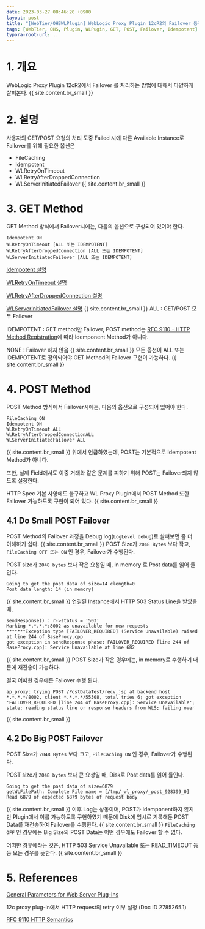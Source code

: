 ```yaml
---
date: 2023-03-27 08:46:20 +0900
layout: post
title: "[WebTier/OHSWLPlugin] WebLogic Proxy Plugin 12cR2의 Failover 동작"
tags: [WebTier, OHS, Plugin, WLPugin, GET, POST, Failover, Idempotent]
typora-root-url: ..
---
```


# 1. 개요

WebLogic Proxy Plugin 12cR2에서 Failover 를 처리하는 방법에 대해서 다양하게 살펴본다.
{{ site.content.br_small }}
# 2. 설명

사용자의 GET/POST 요청의 처리 도중 Failed 시에 다른 Available Instance로 Failover를 위해 필요한 옵션은

* FileCaching
* Idempotent
* WLRetryOnTimeout
* WLRetryAfterDroppedConnection
* WLServerInitiatedFailover
{{ site.content.br_small }}
# 3. GET Method

GET Method 방식에서 Failover시에는, 다음의 옵션으로 구성되어 있어야 한다.

```
Idempotent ON
WLRetryOnTimeout [ALL 또는 IDEMPOTENT]
WLRetryAfterDroppedConnection [ALL 또는 IDEMPOTENT]
WLServerInitiatedFailover [ALL 또는 IDEMPOTENT]
```

[Idempotent 설명](https://docs.oracle.com/en/middleware/fusion-middleware/web-tier/12.2.1.4/develop-plugin/plugin_params.html#GUID-C25D4368-26CE-4CA3-8433-F6BD99CF4BF9)

[WLRetryOnTimeout 설명](https://docs.oracle.com/en/middleware/fusion-middleware/web-tier/12.2.1.4/develop-plugin/plugin_params.html#GUID-57E6B538-D013-4A47-884A-DECD267F9EBF)

[WLRetryAfterDroppedConnection 설명](https://docs.oracle.com/en/middleware/fusion-middleware/web-tier/12.2.1.4/develop-plugin/plugin_params.html#GUID-46CA508A-25AD-4C8A-ACA0-A6746AFD7FDD)

[WLServerInitiatedFailover 설명](https://docs.oracle.com/en/middleware/fusion-middleware/web-tier/12.2.1.4/develop-plugin/plugin_params.html#GUID-8B1817F7-F7D2-454D-8FE6-8C5FF5705F8B)
{{ site.content.br_small }}
ALL : GET/POST 모두 Failover

IDEMPOTENT : GET method만 Failover, POST method는 [RFC 9110 - HTTP Method Registration](https://www.rfc-editor.org/rfc/rfc9110.html#name-method-registration)에 따라 Idemponent Method가 아니다.

NONE : Failover 하지 않음
{{ site.content.br_small }}
모든 옵션이 ALL 또는 IDEMPOTENT로 정의되어야 GET Method의 Failover 구현이 가능하다.
{{ site.content.br_small }}
# 4. POST Method

POST Method 방식에서 Failover시에는, 다음의 옵션으로 구성되어 있어야 한다.

```
FileCaching ON
Idempotent ON
WLRetryOnTimeout ALL
WLRetryAfterDroppedConnectionALL
WLServerInitiatedFailover ALL
```
{{ site.content.br_small }}
위에서 언급하였는데, POST는 기본적으로 Idempotent Method가 아니다.

또한, 실제 Field에서도 이중 거래와 같은 문제를 피하기 위해 POST는 Failover되지 않도록 설정한다.

HTTP Spec 기본 사양에도 불구하고 WL Proxy Plugin에서 POST Method 또한 Failover 가능하도록 구현이 되어 있다.
{{ site.content.br_small }}
## 4.1 Do Small POST Failover

POST Method의 Failover 과정을 Debug log(`LogLevel debug`)로 살펴보면 좀 더 이해하기 쉽다.
{{ site.content.br_small }}
POST Size가 `2048 Bytes` 보다 작고, `FileCaching OFF 또는 ON` 인 경우, Failover가 수행된다.

POST size가 `2048 bytes` 보다 작은 요청일 때, in memory 로 Post data를 읽어 들인다.

```
Going to get the post data of size=14 clength=0
Post data length: 14 (in memory)
```
{{ site.content.br_small }}
연결된 Instance에서 HTTP 503 Status Line을 받았을 때,

```
sendResponse() : r->status = '503'
Marking *.*.*.*:8002 as unavailable for new requests
*******Exception type [FAILOVER_REQUIRED] (Service Unavailable) raised at line 244 of BaseProxy.cpp
got exception in sendResponse phase: FAILOVER_REQUIRED [line 244 of BaseProxy.cpp]: Service Unavailable at line 682
```
{{ site.content.br_small }}
POST Size가 작은 경우에는, in memory로 수행하기 때문에 재전송이 가능하다.

결국 어떠한 경우에든 Failover 수행 된다.

```
ap_proxy: trying POST /PostDataTest/recv.jsp at backend host *.*.*.*/8002, client *.*.*.*/55308, total tries 6; got exception 'FAILOVER_REQUIRED [line 244 of BaseProxy.cpp]: Service Unavailable'; state: reading status line or response headers from WLS; failing over
```
{{ site.content.br_small }}
## 4.2 Do Big POST Failover

POST Size가 `2048 Bytes` 보다 크고, `FileCaching ON` 인 경우, Failover가 수행된다.

POST size가 `2048 bytes` 보다 큰 요청일 때, Disk로 Post data를 읽어 들인다.

```
Going to get the post data of size=6879
getWLFilePath: Complete File name = [/tmp/_wl_proxy/_post_928399_0]
Read 6879 of expected 6879 bytes of request body
```
{{ site.content.br_small }}
이후 Log는 상동이며, POST가 Idemponent하지 않지만 Plugin에서 이를 가능하도록 구현하였기 때문에 Disk에 임시로 기록해둔 POST Data를 재전송하여 Failover를 수행한다.
{{ site.content.br_small }}
`FileCaching OFF` 인 경우에는 Big Size의 POST Data는 어떤 경우에도 Failover 할 수 없다.

어떠한 경우에라는 것은, HTTP 503 Service Unavailable 또는 READ_TIMEOUT 등등 모든 경우를 뜻한다.
{{ site.content.br_small }}
# 5. References

[General Parameters for Web Server Plug-Ins](https://docs.oracle.com/en/middleware/fusion-middleware/web-tier/12.2.1.4/develop-plugin/plugin_params.html#GUID-08B84046-0EF9-4A21-B1A3-4618A3D4E87A)

12c proxy plug-in에서 HTTP request의 retry 여부 설정 (Doc ID 2785265.1)

[RFC 9110 HTTP Semantics](https://www.rfc-editor.org/rfc/rfc9110.html)
